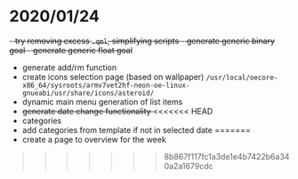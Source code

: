 # 2020/01/24

-<s> try removing excess `.qml`, simplifying scripts </s>
-<s> generate generic binary goal </s>
-<s> generate generic float goal </s>
- generate add/rm function
- create icons selection page (based on wallpaper) `/usr/local/oecore-x86_64/sysroots/armv7vet2hf-neon-oe-linux-gnueabi/usr/share/icons/asteroid/`
- dynamic main menu generation of list items
- <s> generate date change functionality </s>
<<<<<<< HEAD
- categories
- add categories from template if not in selected date
=======
- create a page to overview for the week
>>>>>>> 8b867f117fc1a3de1e4b7422b6a340a2a1679cdc

